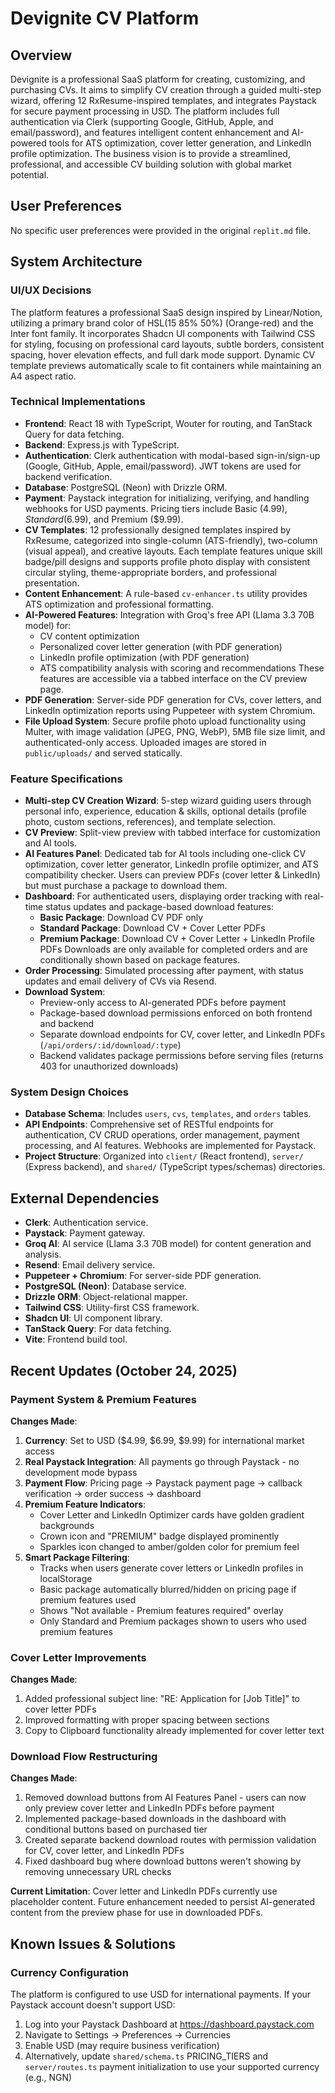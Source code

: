 # Devignite CV Platform

## Overview
Devignite is a professional SaaS platform for creating, customizing, and purchasing CVs. It aims to simplify CV creation through a guided multi-step wizard, offering 12 RxResume-inspired templates, and integrates Paystack for secure payment processing in USD. The platform includes full authentication via Clerk (supporting Google, GitHub, Apple, and email/password), and features intelligent content enhancement and AI-powered tools for ATS optimization, cover letter generation, and LinkedIn profile optimization. The business vision is to provide a streamlined, professional, and accessible CV building solution with global market potential.

## User Preferences
No specific user preferences were provided in the original `replit.md` file.

## System Architecture

### UI/UX Decisions
The platform features a professional SaaS design inspired by Linear/Notion, utilizing a primary brand color of HSL(15 85% 50%) (Orange-red) and the Inter font family. It incorporates Shadcn UI components with Tailwind CSS for styling, focusing on professional card layouts, subtle borders, consistent spacing, hover elevation effects, and full dark mode support. Dynamic CV template previews automatically scale to fit containers while maintaining an A4 aspect ratio.

### Technical Implementations
- **Frontend**: React 18 with TypeScript, Wouter for routing, and TanStack Query for data fetching.
- **Backend**: Express.js with TypeScript.
- **Authentication**: Clerk authentication with modal-based sign-in/sign-up (Google, GitHub, Apple, email/password). JWT tokens are used for backend verification.
- **Database**: PostgreSQL (Neon) with Drizzle ORM.
- **Payment**: Paystack integration for initializing, verifying, and handling webhooks for USD payments. Pricing tiers include Basic ($4.99), Standard ($6.99), and Premium ($9.99).
- **CV Templates**: 12 professionally designed templates inspired by RxResume, categorized into single-column (ATS-friendly), two-column (visual appeal), and creative layouts. Each template features unique skill badge/pill designs and supports profile photo display with consistent circular styling, theme-appropriate borders, and professional presentation.
- **Content Enhancement**: A rule-based `cv-enhancer.ts` utility provides ATS optimization and professional formatting.
- **AI-Powered Features**: Integration with Groq's free API (Llama 3.3 70B model) for:
  - CV content optimization
  - Personalized cover letter generation (with PDF generation)
  - LinkedIn profile optimization (with PDF generation)
  - ATS compatibility analysis with scoring and recommendations
  These features are accessible via a tabbed interface on the CV preview page.
- **PDF Generation**: Server-side PDF generation for CVs, cover letters, and LinkedIn optimization reports using Puppeteer with system Chromium.
- **File Upload System**: Secure profile photo upload functionality using Multer, with image validation (JPEG, PNG, WebP), 5MB file size limit, and authenticated-only access. Uploaded images are stored in `public/uploads/` and served statically.

### Feature Specifications
- **Multi-step CV Creation Wizard**: 5-step wizard guiding users through personal info, experience, education & skills, optional details (profile photo, custom sections, references), and template selection.
- **CV Preview**: Split-view preview with tabbed interface for customization and AI tools.
- **AI Features Panel**: Dedicated tab for AI tools including one-click CV optimization, cover letter generator, LinkedIn profile optimizer, and ATS compatibility checker. Users can preview PDFs (cover letter & LinkedIn) but must purchase a package to download them.
- **Dashboard**: For authenticated users, displaying order tracking with real-time status updates and package-based download features:
  - **Basic Package**: Download CV PDF only
  - **Standard Package**: Download CV + Cover Letter PDFs
  - **Premium Package**: Download CV + Cover Letter + LinkedIn Profile PDFs
  Downloads are only available for completed orders and are conditionally shown based on package features.
- **Order Processing**: Simulated processing after payment, with status updates and email delivery of CVs via Resend.
- **Download System**: 
  - Preview-only access to AI-generated PDFs before payment
  - Package-based download permissions enforced on both frontend and backend
  - Separate download endpoints for CV, cover letter, and LinkedIn PDFs (`/api/orders/:id/download/:type`)
  - Backend validates package permissions before serving files (returns 403 for unauthorized downloads)

### System Design Choices
- **Database Schema**: Includes `users`, `cvs`, `templates`, and `orders` tables.
- **API Endpoints**: Comprehensive set of RESTful endpoints for authentication, CV CRUD operations, order management, payment processing, and AI features. Webhooks are implemented for Paystack.
- **Project Structure**: Organized into `client/` (React frontend), `server/` (Express backend), and `shared/` (TypeScript types/schemas) directories.

## External Dependencies
- **Clerk**: Authentication service.
- **Paystack**: Payment gateway.
- **Groq AI**: AI service (Llama 3.3 70B model) for content generation and analysis.
- **Resend**: Email delivery service.
- **Puppeteer + Chromium**: For server-side PDF generation.
- **PostgreSQL (Neon)**: Database service.
- **Drizzle ORM**: Object-relational mapper.
- **Tailwind CSS**: Utility-first CSS framework.
- **Shadcn UI**: UI component library.
- **TanStack Query**: For data fetching.
- **Vite**: Frontend build tool.

## Recent Updates (October 24, 2025)

### Payment System & Premium Features
**Changes Made**:
1. **Currency**: Set to USD ($4.99, $6.99, $9.99) for international market access
2. **Real Paystack Integration**: All payments go through Paystack - no development mode bypass
3. **Payment Flow**: Pricing page → Paystack payment page → callback verification → order success → dashboard
4. **Premium Feature Indicators**: 
   - Cover Letter and LinkedIn Optimizer cards have golden gradient backgrounds
   - Crown icon and "PREMIUM" badge displayed prominently
   - Sparkles icon changed to amber/golden color for premium feel
5. **Smart Package Filtering**:
   - Tracks when users generate cover letters or LinkedIn profiles in localStorage
   - Basic package automatically blurred/hidden on pricing page if premium features used
   - Shows "Not available - Premium features required" overlay
   - Only Standard and Premium packages shown to users who used premium features

### Cover Letter Improvements
**Changes Made**:
1. Added professional subject line: "RE: Application for [Job Title]" to cover letter PDFs
2. Improved formatting with proper spacing between sections
3. Copy to Clipboard functionality already implemented for cover letter text

### Download Flow Restructuring
**Changes Made**:
1. Removed download buttons from AI Features Panel - users can now only preview cover letter and LinkedIn PDFs before payment
2. Implemented package-based downloads in the dashboard with conditional buttons based on purchased tier
3. Created separate backend download routes with permission validation for CV, cover letter, and LinkedIn PDFs
4. Fixed dashboard bug where download buttons weren't showing by removing unnecessary URL checks

**Current Limitation**: Cover letter and LinkedIn PDFs currently use placeholder content. Future enhancement needed to persist AI-generated content from the preview phase for use in downloaded PDFs.

## Known Issues & Solutions

### Currency Configuration
The platform is configured to use USD for international payments. If your Paystack account doesn't support USD:

1. Log into your Paystack Dashboard at https://dashboard.paystack.com
2. Navigate to Settings → Preferences → Currencies
3. Enable USD (may require business verification)
4. Alternatively, update `shared/schema.ts` PRICING_TIERS and `server/routes.ts` payment initialization to use your supported currency (e.g., NGN)